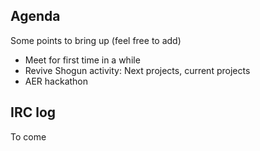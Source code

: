 ## Agenda
Some points to bring up (feel free to add)

 * Meet for first time in a while
 * Revive Shogun activity: Next projects, current projects
 * AER hackathon

## IRC log
To come
